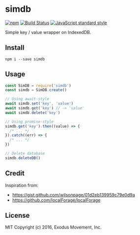 simdb
=====

[![npm](https://img.shields.io/npm/v/simdb.svg?style=flat-square)](https://www.npmjs.com/package/simdb)
[![Build Status](https://travis-ci.org/ExodusMovement/simdb.svg?branch=master)](https://travis-ci.org/ExodusMovement/simdb)
[![JavaScript standard style](https://img.shields.io/badge/code%20style-standard-brightgreen.svg?style=flat-square)](http://standardjs.com)

Simple key / value wrapper on IndexedDB.


Install
-------

    npm i --save simdb

Usage
-----

```JavaScript
const SimDB = require('simdb')
const simdb = SimDB.create()

// Using await-style
await simdb.set('key', 'value')
await simdb.get('key') // -> 'value'
await simdb.delete('key')

// Using promise-style
simdb.get('key').then((value) => {
  /* ... */
}).catch((err) => {
  /* ... */
})

// Delete database
simdb.deleteDB()
```

Credit
------

Inspiration from:

- https://gist.github.com/wilsonpage/01d2eb139959c79e0d9a
- https://github.com/localForage/localForage


License
-------

MIT Copyright (c) 2016, Exodus Movement, Inc.

